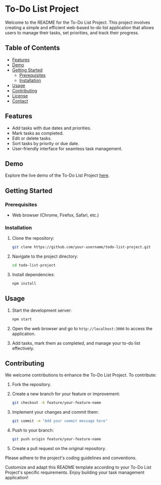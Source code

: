 # To-Do List Project

Welcome to the README for the To-Do List Project. This project involves creating a simple and efficient web-based to-do list application that allows users to manage their tasks, set priorities, and track their progress.

## Table of Contents

- [Features](#features)
- [Demo](#demo)
- [Getting Started](#getting-started)
  - [Prerequisites](#prerequisites)
  - [Installation](#installation)
- [Usage](#usage)
- [Contributing](#contributing)
- [License](#license)
- [Contact](#contact)

## Features

- Add tasks with due dates and priorities.
- Mark tasks as completed.
- Edit or delete tasks.
- Sort tasks by priority or due date.
- User-friendly interface for seamless task management.

## Demo

Explore the live demo of the To-Do List Project [here](https://your-todo-demo-link.com).

## Getting Started

### Prerequisites

- Web browser (Chrome, Firefox, Safari, etc.)

### Installation

1. Clone the repository:

   ```bash
   git clone https://github.com/your-username/todo-list-project.git
   ```

2. Navigate to the project directory:

   ```bash
   cd todo-list-project
   ```

3. Install dependencies:

   ```bash
   npm install
   ```

## Usage

1. Start the development server:

   ```bash
   npm start
   ```

2. Open the web browser and go to `http://localhost:3000` to access the application.

3. Add tasks, mark them as completed, and manage your to-do list effectively.

## Contributing

We welcome contributions to enhance the To-Do List Project. To contribute:

1. Fork the repository.
2. Create a new branch for your feature or improvement:

   ```bash
   git checkout -b feature/your-feature-name
   ```

3. Implement your changes and commit them:

   ```bash
   git commit -m "Add your commit message here"
   ```

4. Push to your branch:

   ```bash
   git push origin feature/your-feature-name
   ```

5. Create a pull request on the original repository.

Please adhere to the project's coding guidelines and conventions.

Customize and adapt this README template according to your To-Do List Project's specific requirements. Enjoy building your task management application!
